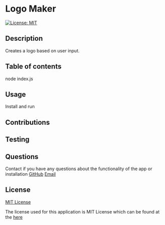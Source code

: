 # Logo Maker
[![License: MIT](https://img.shields.io/badge/License-MIT-yellow.svg)](https://opensource.org/licenses/MIT)

## Description 

  Creates a logo based on user input.

## Table of contents

  node index.js

## Usage

  Install and run

## Contributions

  

## Testing
  

## Questions
  Contact if you have any questions about the functionality of the app or installation
  [GitHub](https://github.com/coleparrish9)
  [Email](mailto:coleparrish9@gmail.com)

## License
[MIT License](https://choosealicense.com/licenses/mit/)

  The license used for this application is MIT License which can be found at the [here](https://choosealicense.com/licenses/mit/)